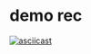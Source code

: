 # demo rec 

[![asciicast](https://asciinema.org/a/G93DBgU0XIPjnZWJdYKea77q9.svg)](https://asciinema.org/a/G93DBgU0XIPjnZWJdYKea77q9)